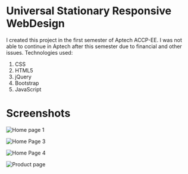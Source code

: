 # Universal Stationary Responsive WebDesign

I created this project in the first semester of Aptech ACCP-EE. 
I was not able to continue in Aptech after this semester due to financial and other issues.
Technologies used:
1. CSS
2. HTML5
3. jQuery
4. Bootstrap
5. JavaScript

# Screenshots
![Home page 1](https://raw.githubusercontent.com/abuzarrasool/UniversalStationaryWebDesignProject/master/screenshots/1.PNG)

![Home Page 3](https://raw.githubusercontent.com/abuzarrasool/UniversalStationaryWebDesignProject/master/screenshots/3.jpg)

![Home Page 4](https://raw.githubusercontent.com/abuzarrasool/UniversalStationaryWebDesignProject/master/screenshots/2.jpg)

![Product page](https://raw.githubusercontent.com/abuzarrasool/UniversalStationaryWebDesignProject/master/screenshots/4.jpg)
